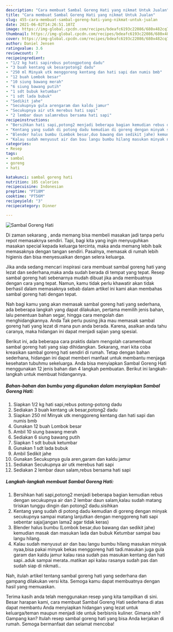 ```yaml
---
description: "Cara membuat Sambal Goreng Hati yang nikmat Untuk Jualan"
title: "Cara membuat Sambal Goreng Hati yang nikmat Untuk Jualan"
slug: 455-cara-membuat-sambal-goreng-hati-yang-nikmat-untuk-jualan
date: 2021-06-02T14:26:51.107Z
image: https://img-global.cpcdn.com/recipes/bdeafc6193c22086/680x482cq70/sambal-goreng-hati-foto-resep-utama.jpg
thumbnail: https://img-global.cpcdn.com/recipes/bdeafc6193c22086/680x482cq70/sambal-goreng-hati-foto-resep-utama.jpg
cover: https://img-global.cpcdn.com/recipes/bdeafc6193c22086/680x482cq70/sambal-goreng-hati-foto-resep-utama.jpg
author: Daniel Jensen
ratingvalue: 3.6
reviewcount: 7
recipeingredient:
- "1/2 kg hati sapirebus potongpotong dadu"
- "3 buah kentang uk besarpotong2 dadu"
- "250 ml Minyak utk menggoreng kentang dan hati sapi dan numis bmb"
- "12 buah Lombok besar"
- "10 siung bawang merah"
- "6 siung bawang putih"
- "1 sdt bubuk ketumbar"
- "1 sdt lada bubuk"
- "Sedikit jahe"
- "Secukupnya gula arengaram dan kaldu jamur"
- "Secukupnya air utk merebus hati sapi"
- "2 lembar daun salamrebus bersama hati sapi"
recipeinstructions:
- "Bersihkan hati sapi,potong2 menjadi beberapa bagian kemudian rebus dengan secukupnya air dan 2 lembar daun salam,kalau sudah matang tiriskan tunggu dingin dan potong2 dadu.sisihkan"
- "Kentang yang sudah di potong dadu kemudian di goreng dengan minyak secukupnya sampai matang lanjutkan dengan menggoreng hati sapi sebentar saja(jangan lama2 agar tidak keras)"
- "Blender halus bumbu (Lombok besar,duo bawang dan sedikit jahe) kemudian masak dan masukan lada dan bubuk Ketumbar sampai bau langu hilang."
- "Kalau sudah menyusut air dan bau langu bumbu hilang masukan minyak nyaa,bisa pakai minyak bekas menggoreng hati tadi.masukan juga gula garam dan kaldu jamur kalau rasa sudah pas masukan kentang dan hati sapi..aduk sampai merata..matikan api kalau rasanya sudah pas dan sudah siap di nikmati.."
categories:
- Resep
tags:
- sambal
- goreng
- hati

katakunci: sambal goreng hati 
nutrition: 185 calories
recipecuisine: Indonesian
preptime: "PT18M"
cooktime: "PT56M"
recipeyield: "3"
recipecategory: Dinner

---
```



![Sambal Goreng Hati](https://img-global.cpcdn.com/recipes/bdeafc6193c22086/680x482cq70/sambal-goreng-hati-foto-resep-utama.jpg)

Di zaman  sekarang , anda memang bisa membeli masakan jadi tanpa perlu repot memasaknya sendiri. Tapi, bagi kita yang ingin menyuguhkan masakan special kepada keluarga tercinta, maka anda memang lebih baik memasaknya dengan tangan sendiri. Pasalnya, memasak di rumah lebih higienis dan bisa menyesuaikan dengan selera keluarga.

Jika anda sedang mencari inspirasi cara membuat sambal goreng hati yang lezat dan sederhana,maka anda sudah berada di tempat yang tepat. Resep sambal goreng hati  sebenarnya mudah dibuat jika anda membuatnya dengan cara yang tepat. Namun, kamu tidak perlu khawatir akan tidak berhasil dalam memasaknya 
sebab dalam artikel ini kami akan membahas sambal goreng hati dengan tepat.  



Nah bagi kamu yang akan memasak sambal goreng hati yang sederhana, ada beberapa langkah yang dapat dilakukan, pertama memilih jenis bahan, lalu penentuan bahan segar, hingga cara mengolah dan menghidangkannya. Anda Tak perlu pusing jika mau memasak sambal goreng hati yang lezat di mana pun anda berada. Karena, asalkan anda  tahu caranya, maka hidangan ini dapat menjadi sajian yang spesial.

Berikut ini, ada beberapa cara praktis  dalam mengolah caramembuat sambal goreng hati yang siap dihidangkan. Sekarang, mari kita coba kreasikan sambal goreng hati sendiri di rumah. Tetap dengan bahan sederhana, hidangan ini dapat memberi manfaat untuk membantu menjaga kesehatan tubuhmu sekeluarga. Anda bisa menyiapkan Sambal Goreng Hati menggunakan 12 jenis bahan dan 4 langkah pembuatan. Berikut ini langkah-langkah untuk membuat hidangannya.

<!--inarticleads1-->

##### Bahan-bahan dan bumbu yang digunakan dalam menyiapkan Sambal Goreng Hati:

1. Siapkan 1/2 kg hati sapi,rebus potong-potong dadu
1. Sediakan 3 buah kentang uk besar,potong2 dadu
1. Siapkan 250 ml Minyak utk menggoreng kentang dan hati sapi dan numis bmb
1. Gunakan 12 buah Lombok besar
1. Ambil 10 siung bawang merah
1. Sediakan 6 siung bawang putih
1. Siapkan 1 sdt bubuk ketumbar
1. Gunakan 1 sdt lada bubuk
1. Ambil Sedikit jahe
1. Gunakan Secukupnya gula aren,garam dan kaldu jamur
1. Sediakan Secukupnya air utk merebus hati sapi
1. Sediakan 2 lembar daun salam,rebus bersama hati sapi




<!--inarticleads2-->

##### Langkah-langkah membuat Sambal Goreng Hati:

1. Bersihkan hati sapi,potong2 menjadi beberapa bagian kemudian rebus dengan secukupnya air dan 2 lembar daun salam,kalau sudah matang tiriskan tunggu dingin dan potong2 dadu.sisihkan
1. Kentang yang sudah di potong dadu kemudian di goreng dengan minyak secukupnya sampai matang lanjutkan dengan menggoreng hati sapi sebentar saja(jangan lama2 agar tidak keras)
1. Blender halus bumbu (Lombok besar,duo bawang dan sedikit jahe) kemudian masak dan masukan lada dan bubuk Ketumbar sampai bau langu hilang.
1. Kalau sudah menyusut air dan bau langu bumbu hilang masukan minyak nyaa,bisa pakai minyak bekas menggoreng hati tadi.masukan juga gula garam dan kaldu jamur kalau rasa sudah pas masukan kentang dan hati sapi..aduk sampai merata..matikan api kalau rasanya sudah pas dan sudah siap di nikmati..




Nah, itulah artikel tentang  sambal goreng hati  yang sederhana dan gampang dilakukan versi kita. Semoga kamu dapat membuatnya dengan hasil yang memuaskan. 

Terima kasih anda telah menggunakan resep yang kita tampilkan di sini. Besar harapan kami, cara membuat  Sambal Goreng Hati sederhana di atas dapat membantu Anda menyiapkan hidangan yang lezat untuk keluarga/teman maupun menjadi ide untuk berbisnis kuliner. Gimana nih? Gampang kan? Itulah resep sambal goreng hati yang bisa Anda kerjakan di rumah. Semoga bermanfaat dan selamat mencoba!


